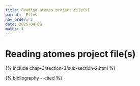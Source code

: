 ```yaml
---
title: Reading atomes project file(s)
parent:  Files
nav_order: 2
date: 2025-04-08
maths: 1
---
```


# Reading atomes project file(s)

{% include chap-3/section-3/sub-section-2.html %}

{% bibliography --cited %}

